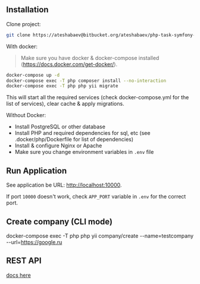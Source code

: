 ## Installation

Clone project:

```bash
git clone https://ateshabaev@bitbucket.org/ateshabaev/php-task-symfony-boilerplate.git
```

With docker:

> Make sure you have docker & docker-compose installed (https://docs.docker.com/get-docker/).

```bash
docker-compose up -d
docker-compose exec -T php composer install --no-interaction
docker-compose exec -T php php yii migrate
```

This will start all the required services (check docker-compose.yml for the list of services), clear cache & apply
migrations.

Without Docker:

- Install PostgreSQL or other database
- Install PHP and required dependencies for sql, etc (see .docker/php/Dockerfile for list of dependencies)
- Install & configure Nginx or Apache
- Make sure you change environment variables in `.env` file

## Run Application

See application be URL: [http://localhost:10000](http://localhost:10000).

If port `10000` doesn't work, check `APP_PORT` variable in `.env` for the correct port.  

## Create company (CLI mode)
docker-compose exec -T php php yii company/create --name=testcompany --url=https://google.ru

## REST API 
[docs here](REST.md) 